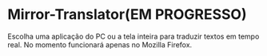 # Mirror-Translator(EM PROGRESSO)
Escolha uma aplicação do PC ou a tela inteira para traduzir textos em tempo real. 
No momento funcionará apenas no Mozilla Firefox. 
